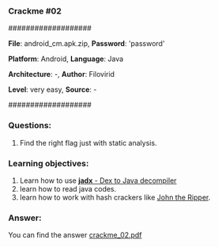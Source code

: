 ### Crackme #02

###################

**File**: android_cm.apk.zip,    **Password**: 'password'

**Platform**: Android,   **Language**: Java

**Architecture**: -,   **Author**: Filovirid

**Level**: very easy,    **Source**: -

###################

### Questions:

1. Find the right flag just with static analysis.

### Learning objectives:

1. Learn how to use [**jadx** - Dex to Java decompiler](https://github.com/skylot/jadx)
2. learn how to read java codes.
3. learn how to work with hash crackers like [John the Ripper](https://www.openwall.com/john/).

### Answer:

You can find the answer [crackme_02.pdf](https://github.com/filovirid/solveme/blob/master/crackme/crackme02/crackme_02.pdf)
